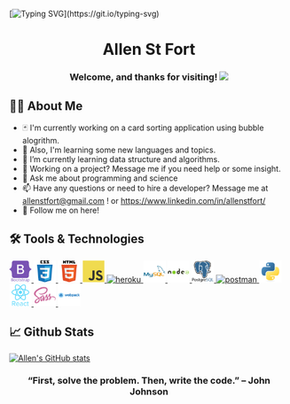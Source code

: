 [![Typing SVG](https://readme-typing-svg.herokuapp.com/?lines=Hi,+I'm+Allen+St+Fort!;Look+around,;Contact+me+on+Linkedin.;If+you+have+questions.)](https://git.io/typing-svg)
<h1 align="center">Allen St Fort</h1>
<h3 align="center">Welcome, and thanks for visiting!  <img src="https://raw.githubusercontent.com/MartinHeinz/MartinHeinz/master/wave.gif" width="3%"></h3>

## 🙋‍♂️ About Me
- 🃏 I'm currently working on a card sorting application using bubble alogrithm.
- 📗 Also, I'm learning some new languages and topics.
- 🌱 I’m currently learning data structure and algorithms.
- 📝 Working on a project? Message me if you need help or some insight.
- 💬 Ask me about programming and science
- 📫 Have any questions or need to hire a developer? Message me at allenstfort@gmail.com ! or https://www.linkedin.com/in/allenstfort/
- 👣 Follow me on here!

## 🛠️ Tools & Technologies
<p align="left"><a href="https://getbootstrap.com" target="_blank"> <img src="https://raw.githubusercontent.com/devicons/devicon/master/icons/bootstrap/bootstrap-plain-wordmark.svg" alt="bootstrap" width="40" height="40"/> </a> <a href="https://www.w3schools.com/css/" target="_blank"> <img src="https://raw.githubusercontent.com/devicons/devicon/master/icons/css3/css3-original-wordmark.svg" alt="css3" width="40" height="40"/> </a><a href="https://www.w3.org/html/" target="_blank"> <img src="https://raw.githubusercontent.com/devicons/devicon/master/icons/html5/html5-original-wordmark.svg" alt="html5" width="40" height="40"/> </a> <a href="https://developer.mozilla.org/en-US/docs/Web/JavaScript" target="_blank"> <img src="https://raw.githubusercontent.com/devicons/devicon/master/icons/javascript/javascript-original.svg" alt="javascript" width="40" height="40"/> </a><a href="https://heroku.com" target="_blank"> <img src="https://www.vectorlogo.zone/logos/heroku/heroku-icon.svg" alt="heroku" width="40" height="40"/> </a><a href="https://www.mysql.com/" target="_blank"> <img src="https://raw.githubusercontent.com/devicons/devicon/master/icons/mysql/mysql-original-wordmark.svg" alt="mysql" width="40" height="40"/> </a> <a href="https://nodejs.org" target="_blank"> <img src="https://raw.githubusercontent.com/devicons/devicon/master/icons/nodejs/nodejs-original-wordmark.svg" alt="nodejs" width="40" height="40"/> </a> <a href="https://www.postgresql.org" target="_blank"> <img src="https://raw.githubusercontent.com/devicons/devicon/master/icons/postgresql/postgresql-original-wordmark.svg" alt="postgresql" width="40" height="40"/> </a> <a href="https://postman.com" target="_blank"> <img src="https://www.vectorlogo.zone/logos/getpostman/getpostman-icon.svg" alt="postman" width="40" height="40"/> </a> <a href="https://www.python.org" target="_blank"> <img src="https://raw.githubusercontent.com/devicons/devicon/master/icons/python/python-original.svg" alt="python" width="40" height="40"/> </a> <a href="https://reactjs.org/" target="_blank"> <img src="https://raw.githubusercontent.com/devicons/devicon/master/icons/react/react-original-wordmark.svg" alt="react" width="40" height="40"/> </a> <a href="https://sass-lang.com" target="_blank"> <img src="https://raw.githubusercontent.com/devicons/devicon/master/icons/sass/sass-original.svg" alt="sass" width="40" height="40"/> </a> <a href="https://webpack.js.org" target="_blank"> <img src="https://raw.githubusercontent.com/devicons/devicon/d00d0969292a6569d45b06d3f350f463a0107b0d/icons/webpack/webpack-original-wordmark.svg" alt="webpack" width="40" height="40"/> </a> </p>

## 📈 Github Stats
<!-- [![Top Langs](https://github-readme-stats.vercel.app/api/top-langs/?username=allenstfort23&langs_count=3&theme=radical&show_icons=true)](https://github.com/allenstfort23/github-readme-stats) -->
[![Allen's GitHub stats](https://github-readme-stats.vercel.app/api?username=allenstfort23&theme=radical&show_icons=true)](https://github.com/allenstfort23/github-readme-stats)


<h3 align="center">“First, solve the problem. Then, write the code.” – John Johnson</h3>

